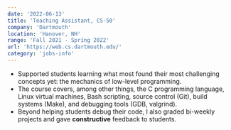 ```yaml
---
date: '2022-06-13'
title: 'Teaching Assistant, CS-50'
company: 'Dartmouth'
location: 'Hanover, NH'
range: 'Fall 2021 - Spring 2022'
url: 'https://web.cs.dartmouth.edu/'
category: 'jobs-info'
---
```


- Supported students learning what most found their most challenging
  concepts yet: the mechanics of low-level programming.
- The course covers, among other things, the C programming language,
  Linux virtual machines, Bash scripting, source control (Git),
  build systems (Make), and debugging tools (GDB, valgrind).
- Beyond helping students debug their code,
  I also graded bi-weekly projects and gave **constructive** feedback
  to students.

